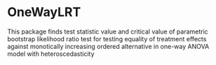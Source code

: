 # OneWayLRT
 This package finds test statistic value and critical value of parametric bootstrap likelihood ratio test for testing equality of treatment effects against monotically increasing ordered alternative in one-way ANOVA model with heteroscedasticity
